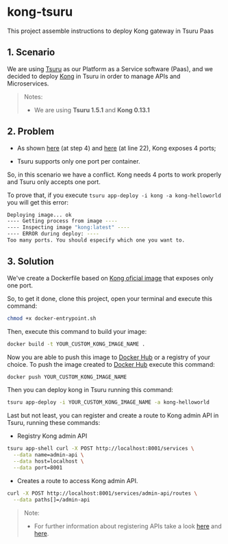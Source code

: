 # kong-tsuru
This project assemble instructions to deploy Kong gateway in Tsuru Paas

## 1. Scenario

We are using [Tsuru](https://tsuru.io/) as our Platform as a Service software (Paas), and we decided to deploy [Kong](https://getkong.org/) in Tsuru in order to manage APIs and Microservices.

> Notes:
> * We are using **Tsuru 1.5.1** and **Kong 0.13.1**

## 2. Problem

* As shown [here](https://getkong.org/install/docker/?_ga=2.249750145.664958612.1528111222-351095331.1528111222) (at step 4) and [here](https://github.com/Kong/docker-kong/blob/6e2035c5739482f0616021a7eda04ec6809d9f3e/alpine/Dockerfile) (at line 22), Kong exposes 4 ports;

* Tsuru supports only one port per container.

So, in this scenario we have a conflict. Kong needs 4 ports to work properly and Tsuru only accepts one port.

To prove that, if you execute `tsuru app-deploy -i kong -a kong-helloworld` you will get this error:

```bash
Deploying image... ok
---- Getting process from image ----
---- Inspecting image "kong:latest" ----
---- ERROR during deploy: ----
Too many ports. You should especify which one you want to.
```

## 3. Solution

We've create a Dockerfile based on [Kong oficial image](https://github.com/Kong/docker-kong/blob/6e2035c5739482f0616021a7eda04ec6809d9f3e/alpine/Dockerfile) that exposes only one port.

So, to get it done, clone this project, open your terminal and execute this command:

```bash
chmod +x docker-entrypoint.sh
```

Then, execute this command to build your image:

```bash
docker build -t YOUR_CUSTOM_KONG_IMAGE_NAME .
```

Now you are able to push this image to [Docker Hub](https://hub.docker.com/) or a registry of your choice. To push the image created to [Docker Hub](https://hub.docker.com/) execute this command:

```bash
docker push YOUR_CUSTOM_KONG_IMAGE_NAME
```

Then you can deploy kong in Tsuru running this command:

```bash
tsuru app-deploy -i YOUR_CUSTOM_KONG_IMAGE_NAME -a kong-helloworld
```

Last but not least, you can register and create a route to Kong admin API in Tsuru, running these commands:

* Registry Kong admin API

```bash
tsuru app-shell curl -X POST http://localhost:8001/services \
  --data name=admin-api \
  --data host=localhost \
  --data port=8001
```

* Creates a route to access Kong admin API.

```bash
curl -X POST http://localhost:8001/services/admin-api/routes \
  --data paths[]=/admin-api
```

> Note:
> * For further information about registering APIs take a look [here](https://getkong.org/docs/0.13.x/secure-admin-api/#kong-api-loopback) and [here](https://getkong.org/about/faq/#kong-server).